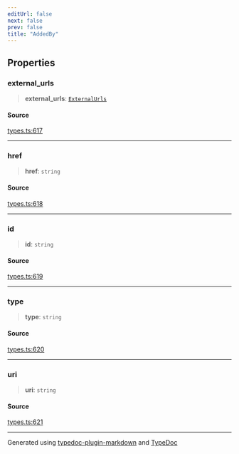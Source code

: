 ```yaml
---
editUrl: false
next: false
prev: false
title: "AddedBy"
---
```


## Properties

### external\_urls

> **external\_urls**: [`ExternalUrls`](/api/interfaces/externalurls/)

#### Source

[types.ts:617](https://github.com/fostertheweb/spotify-web-sdk/blob/b2835c1/src/types.ts#L617)

***

### href

> **href**: `string`

#### Source

[types.ts:618](https://github.com/fostertheweb/spotify-web-sdk/blob/b2835c1/src/types.ts#L618)

***

### id

> **id**: `string`

#### Source

[types.ts:619](https://github.com/fostertheweb/spotify-web-sdk/blob/b2835c1/src/types.ts#L619)

***

### type

> **type**: `string`

#### Source

[types.ts:620](https://github.com/fostertheweb/spotify-web-sdk/blob/b2835c1/src/types.ts#L620)

***

### uri

> **uri**: `string`

#### Source

[types.ts:621](https://github.com/fostertheweb/spotify-web-sdk/blob/b2835c1/src/types.ts#L621)

***

Generated using [typedoc-plugin-markdown](https://www.npmjs.com/package/typedoc-plugin-markdown) and [TypeDoc](https://typedoc.org/)
